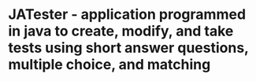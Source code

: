 # JATester - application programmed in java to create, modify, and take tests using short answer questions, multiple choice, and matching
